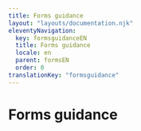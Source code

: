 ```yaml
---
title: Forms guidance
layout: "layouts/documentation.njk"
eleventyNavigation:
  key: formsguidanceEN
  title: Forms guidance
  locale: en
  parent: formsEN
  order: 0
translationKey: "formsguidance"
---
```


# Forms guidance